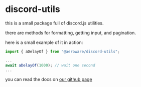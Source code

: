# discord-utils

this is a small package full of discord.js utilities.

there are methods for formatting, getting input, and pagination.

here is a small example of it in action:

```js
import { aDelayOf } from "@aeroware/discord-utils";

...
await aDelayOf(1000); // wait one second
...
```

you can read the docs on [our github page](aero-ware.github.io)
